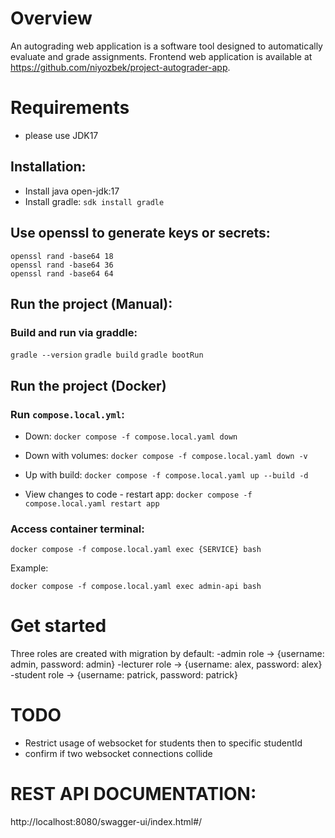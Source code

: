 # Overview
An autograding web application is a software tool designed to automatically evaluate and grade assignments.
Frontend web application is available at https://github.com/niyozbek/project-autograder-app.

# Requirements
- please use JDK17

## Installation:
- Install java open-jdk:17
- Install gradle:
  `sdk install gradle`

## Use openssl to generate keys or secrets:
    openssl rand -base64 18
    openssl rand -base64 36
    openssl rand -base64 64

## Run the project (Manual):

### Build and run via graddle:
  `gradle --version`
  `gradle build`
  `gradle bootRun`

## Run the project (Docker)

### Run `compose.local.yml`:
- Down:
  `docker compose -f compose.local.yaml down`

- Down with volumes:
  `docker compose -f compose.local.yaml down -v`

- Up with build:
  `docker compose -f compose.local.yaml up --build -d`

- View changes to code - restart app:
  `docker compose -f compose.local.yaml restart app`

### Access container terminal:
    docker compose -f compose.local.yaml exec {SERVICE} bash
Example:

    docker compose -f compose.local.yaml exec admin-api bash

# Get started
Three roles are created with migration by default:
-admin role -> {username: admin, password: admin}
-lecturer role -> {username: alex, password: alex}
-student role -> {username: patrick, password: patrick}

# TODO
- Restrict usage of websocket for students then to specific studentId
- confirm if two websocket connections collide

# REST API DOCUMENTATION: 
http://localhost:8080/swagger-ui/index.html#/
